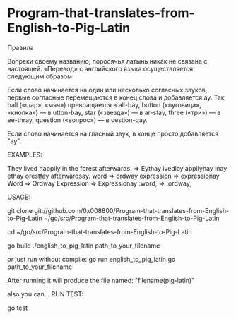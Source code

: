 # Program-that-translates-from-English-to-Pig-Latin


Правила

Вопреки своему названию, поросячья латынь никак не связана с настоящей. 
«Перевод» с английского языка осуществляется следующим образом:
    
Если слово начинается на один или несколько согласных звуков, первые согласные перемещаются в конец слова и добавляется ay. Так ball («шар», «мяч») превращается в all-bay, button («пуговица», «кнопка») — в utton-bay, star («звезда») — в ar-stay, three («три») — в ee-thray, question («вопрос») — в uestion-qay.
    
Если слово начинается на гласный звук, в конце просто добавляется "ay".

EXAMPLES:  

They lived happily in the forest afterwards. => Eythay ivedlay appilyhay inay ethay orestfay afterwardsay.
word => ordway
expression => expressionay
Word => Ordway
Expression => Expressionay
:word, => :ordway,

USAGE:

git clone git://github.com/0x008800/Program-that-translates-from-English-to-Pig-Latin ~/go/src/Program-that-translates-from-English-to-Pig-Latin

cd ~/go/src/Program-that-translates-from-English-to-Pig-Latin

go build
./english_to_pig_latin path_to_your_filename

or just run without compile: go run english_to_pig_latin.go path_to_your_filename

After running it will produce the file named: "filename(pig-latin)"

also you can...
RUN TEST: 

go test
